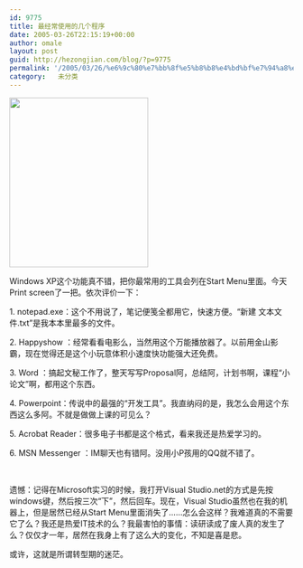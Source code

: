 ```yaml
---
id: 9775
title: 最经常使用的几个程序
date: 2005-03-26T22:15:19+00:00
author: omale
layout: post
guid: http://hezongjian.com/blog/?p=9775
permalink: '/2005/03/26/%e6%9c%80%e7%bb%8f%e5%b8%b8%e4%bd%bf%e7%94%a8%e7%9a%84%e5%87%a0%e4%b8%aa%e7%a8%8b%e5%ba%8f-2/'
category:   未分类
---
```

[<img alt="" class="aligncenter size-medium wp-image-10330" height="300" src="/uploads/2005/03/frequentapp-246x300.jpg" title="frequentapp" width="246" />](/uploads/2005/03/frequentapp.jpg)

Windows&nbsp;XP这个功能真不错，把你最常用的工具会列在Start&nbsp;Menu里面。今天Print&nbsp;screen了一把。依次评价一下：
	  
1.&nbsp;notepad.exe：这个不用说了，笔记便笺全都用它，快速方便。&ldquo;新建&nbsp;文本文件.txt&rdquo;是我本本里最多的文件。
	  
2.&nbsp;Happyshow&nbsp;：经常看看电影么，当然用这个万能播放器了。以前用金山影霸，现在觉得还是这个小玩意体积小速度快功能强大还免费。
	  
3.&nbsp;Word&nbsp;：搞起文秘工作了，整天写写Proposal阿，总结阿，计划书啊，课程&ldquo;小论文&rdquo;啊，都用这个东西。
	  
4.&nbsp;Powerpoint：传说中的最强的&ldquo;开发工具&rdquo;。我直纳闷的是，我怎么会用这个东西这么多阿。不就是做做上课的可见么？
	  
5.&nbsp;Acrobat&nbsp;Reader：很多电子书都是这个格式，看来我还是热爱学习的。
	  
6.&nbsp;MSN&nbsp;Messenger&nbsp;：IM聊天也有错阿。没用小P孩用的QQ就不错了。
	  
&nbsp;
	  
遗憾：记得在Microsoft实习的时候，我打开Visual&nbsp;Studio.net的方式是先按windows键，然后按三次&ldquo;下&rdquo;，然后回车。现在，Visual&nbsp;Studio虽然也在我的机器上，但是居然已经从Start&nbsp;Menu里面消失了&hellip;&hellip;怎么会这样？我难道真的不需要它了么？我还是热爱IT技术的么？我最害怕的事情：读研读成了废人真的发生了么？仅仅才一年，居然在我身上有了这么大的变化，不知是喜是悲。
	  
或许，这就是所谓转型期的迷茫。